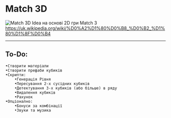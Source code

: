 # Match 3D
![Match 3D Idea](https://github.com/MetalCrafting/Match-3D/assets/153452406/23a20bef-2a11-4673-81df-54a323297afb)
на основі 2D гри Match 3
https://uk.wikipedia.org/wiki/%D0%A2%D1%80%D0%B8_%D0%B2_%D1%80%D1%8F%D0%B4

---

## To-Do:
    •Створити матеріали
    •Створити префаби кубиків
    •Скрипти:
        •Генерація Рівня
        •Пересування 2-х сусідних кубиків
        •Детектування 3-х кубиків (або більше) в ряду
        •Видалення кубиків
        •Рахунок
    •Опціонално:
        •Бонуси за комбінації
        •Звуки та музика
